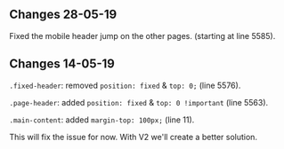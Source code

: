 ## Changes 28-05-19

Fixed the mobile header jump on the other pages. (starting at line 5585).

## Changes 14-05-19

`.fixed-header`: removed `position: fixed` & `top: 0;` (line 5576). 


`.page-header`: added `position: fixed` & `top: 0 !important` (line 5563).


`.main-content`: added `margin-top: 100px;` (line 11).

This will fix the issue for now. With V2 we'll create a better solution.

